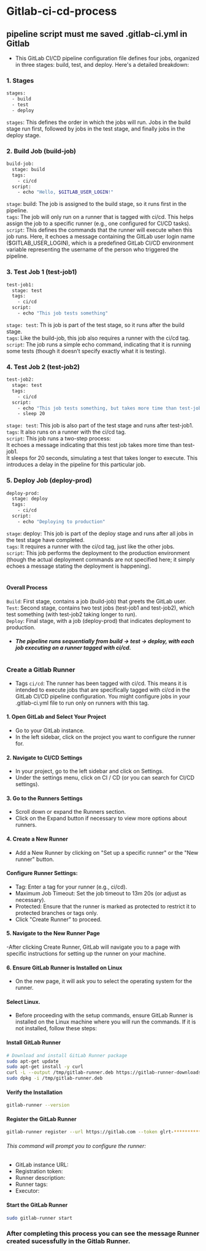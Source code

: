 # Gitlab-ci-cd-process
##  pipeline script must me saved .gitlab-ci.yml in Gitlab
- This GitLab CI/CD pipeline configuration file defines four jobs, organized in three stages: build, test, and deploy. Here's a detailed breakdown:
### 1. Stages
```bash
stages:
  - build
  - test
  - deploy
```
`stages`: This defines the order in which the jobs will run. Jobs in the build stage run first, followed by jobs in the test stage, and finally jobs in the deploy stage.
### 2. Build Job (build-job)
```bash
build-job:
  stage: build
  tags:
    - ci/cd
  script:
    - echo "Hello, $GITLAB_USER_LOGIN!"
```
`stage`: build: The job is assigned to the build stage, so it runs first in the pipeline.<br>
`tags`: The job will only run on a runner that is tagged with ci/cd. This helps assign the job to a specific runner (e.g., one configured for CI/CD tasks).<br>
`script`: This defines the commands that the runner will execute when this job runs. Here, it echoes a message containing the GitLab user login name ($GITLAB_USER_LOGIN), which is a predefined GitLab CI/CD environment variable representing the username of the person who triggered the pipeline.<br>
### 3. Test Job 1 (test-job1)
```bash
test-job1:
  stage: test
  tags:
    - ci/cd
  script:
    - echo "This job tests something"
```
`stage: test`: Th  is job is part of the test stage, so it runs after the build stage.<br>
`tags`: Like the build-job, this job also requires a runner with the ci/cd tag.<br>
`script`: The job runs a simple echo command, indicating that it is running some tests (though it doesn’t specify exactly what it is testing).<br>
### 4. Test Job 2 (test-job2)
```bash
test-job2:
  stage: test
  tags:
    - ci/cd
  script:
    - echo "This job tests something, but takes more time than test-job1."
    - sleep 20
```
`stage: test`: This job is also part of the test stage and runs after test-job1.<br>
`tags`: It also runs on a runner with the ci/cd tag.<br>
`script`: This job runs a two-step process:<br>
It echoes a message indicating that this test job takes more time than test-job1.<br>
It sleeps for 20 seconds, simulating a test that takes longer to execute. This introduces a delay in the pipeline for this particular job.<br>
### 5. Deploy Job (deploy-prod)
```bash
deploy-prod:
  stage: deploy
  tags:
    - ci/cd
  script:
    - echo "Deploying to production"
```
`stage`: deploy: This job is part of the deploy stage and runs after all jobs in the test stage have completed.<br>
`tags`: It requires a runner with the ci/cd tag, just like the other jobs.<br>
`script`: This job performs the deployment to the production environment (though the actual deployment commands are not specified here; it simply echoes a message stating the deployment is happening).<br>
#
#### Overall Process
`Build`: First stage, contains a job (build-job) that greets the GitLab user.<br>
`Test`: Second stage, contains two test jobs (test-job1 and test-job2), which test something (with test-job2 taking longer to run).<br>
`Deploy`: Final stage, with a job (deploy-prod) that indicates deployment to production.<br>
- ##### The pipeline runs sequentially from build → test → deploy, with each job executing on a runner tagged with ci/cd.
#
### Create a Gitlab Runner
- Tags
`ci/cd`: The runner has been tagged with ci/cd. This means it is intended to execute jobs that are specifically tagged with ci/cd in the GitLab CI/CD pipeline configuration. You might configure jobs in your .gitlab-ci.yml file to run only on runners with this tag.<br>
#### 1. Open GitLab and Select Your Project
- Go to your GitLab instance.
- In the left sidebar, click on the project you want to configure the runner for.
#### 2. Navigate to CI/CD Settings
- In your project, go to the left sidebar and click on Settings.
- Under the settings menu, click on CI / CD (or you can search for CI/CD settings).
#### 3. Go to the Runners Settings
- Scroll down or expand the Runners section.
- Click on the Expand button if necessary to view more options about runners.
#### 4. Create a New Runner
- Add a New Runner by clicking on "Set up a specific runner" or the "New runner" button.

#### Configure Runner Settings:

- Tag: Enter a tag for your runner (e.g., ci/cd).
- Maximum Job Timeout: Set the job timeout to 13m 20s (or adjust as necessary).
- Protected: Ensure that the runner is marked as protected to restrict it to protected branches or tags only.
- Click "Create Runner" to proceed.

#### 5. Navigate to the New Runner Page
-After clicking Create Runner, GitLab will navigate you to a page with specific instructions for setting up the runner on your machine.

#### 6. Ensure GitLab Runner is Installed on Linux
- On the new page, it will ask you to select the operating system for the runner.

#### Select Linux.
- Before proceeding with the setup commands, ensure GitLab Runner is installed on the Linux machine where you will run the commands. If it is not installed, follow these steps:
####  Install GitLab Runner
```bash
# Download and install GitLab Runner package
sudo apt-get update
sudo apt-get install -y curl
curl -L --output /tmp/gitlab-runner.deb https://gitlab-runner-downloads.s3.amazonaws.com/latest/deb/gitlab-runner_amd64.deb
sudo dpkg -i /tmp/gitlab-runner.deb
```
#### Verify the Installation
```bash
gitlab-runner --version
```
#### Register the GitLab Runner
```bash
gitlab-runner register --url https://gitlab.com --token glrt-************
```
###### This command will prompt you to configure the runner:
- GitLab instance URL: 
- Registration token: 
- Runner description: 
- Runner tags: 
- Executor:
#### Start the GitLab Runner
```bash
sudo gitlab-runner start
```
### After completing this process you can see the message Runner created sucessfully in the Gitlab Runner.
